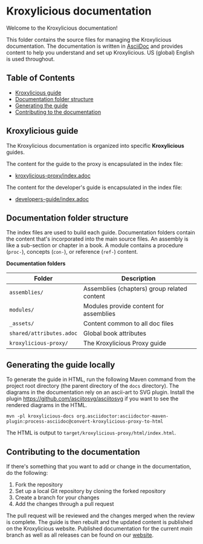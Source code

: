 [KroxyliciousDoc]: https://kroxylicious.io/ "Kroxylicious documentation"
[AsciiDoc]: https://docs.asciidoctor.org/asciidoc/latest/syntax-quick-reference/  "AsciiDoc reference"

<!-- omit from toc -->
# Kroxylicious documentation

Welcome to the Kroxylicious documentation! 

This folder contains the source files for managing the Kroxylicious documentation. 
The documentation is written in [AsciiDoc][AsciiDoc] and provides content to help you understand and set up Kroxylicious.
US (global) English is used throughout.

<!-- omit from toc -->
## Table of Contents
- [Kroxylicious guide](#kroxylicious-guide)
- [Documentation folder structure](#documentation-folder-structure)
- [Generating the guide](#generating-the-guide)
- [Contributing to the documentation](#contributing-to-the-documentation)

## Kroxylicious guide

The Kroxylicious documentation is organized into specific **Kroxylicious** guides.

The content for the guide to the proxy is encapsulated in the index file:

- [kroxylicious-proxy/index.adoc](kroxylicious-proxy/index.adoc)

The content for the developer's guide is encapsulated in the index file:

- [developers-guide/index.adoc](kroxylicious-proxy/index.adoc) 

## Documentation folder structure

The index files are used to build each guide.
Documentation folders contain the content that's incorporated into the main source files.
An assembly is like a sub-section or chapter in a book.
A module contains a procedure (`proc-`), concepts (`con-`), or reference (`ref-`) content.

**Documentation folders**

| Folder                   | Description                                 |
|--------------------------|---------------------------------------------|
| `assemblies/`            | Assemblies (chapters) group related content |
| `modules/`               | Modules provide content for assemblies      |
| `_assets/`               | Content common to all doc files             |
| `shared/attributes.adoc` | Global book attributes                      |
| `kroxylicious-proxy/`    | The Kroxylicious Proxy guide                |

## Generating the guide locally

To generate the guide in HTML, run the following Maven command from the project root directory (the parent directory of the `docs` directory).
The diagrams in the documentation rely on an ascii-art to SVG plugin.  Install the plugin https://github.com/asciitosvg/asciitosvg if you
want to see the rendered diagrams in the HTML.

```shell
mvn -pl kroxylicious-docs org.asciidoctor:asciidoctor-maven-plugin:process-asciidoc@convert-kroxylicious-proxy-to-html
```

The HTML is output to `target/kroxylicious-proxy/html/index.html`. 

## Contributing to the documentation

If there's something that you want to add or change in the documentation, do the following:

1. Fork the repository
1. Set up a local Git repository by cloning the forked repository
2. Create a branch for your changes
3. Add the changes through a pull request

The pull request will be reviewed and the changes merged when the review is complete.
The guide is then rebuilt and the updated content is published on the Kroxylicious website.
Published documentation for the current _main_ branch as well as all releases can be found on our [website][KroxyliciousDoc].
